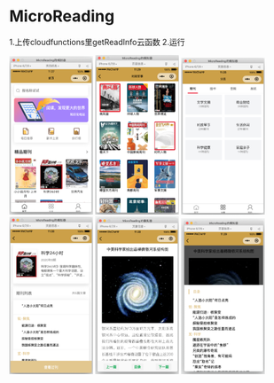 # MicroReading

1.上传cloudfunctions里getReadInfo云函数
2.运行

<img src = 'screenshot/1.png'  width="30%" height="30%" margin="20px"></img>
<img src = 'screenshot/2.png'  width="30%" height="30%" margin="20px"></img>
<img src = 'screenshot/3.png'  width="30%" height="30%" margin="20px"></img>
<img src = 'screenshot/4.png'  width="30%" height="30%" margin="20px"></img>
<img src = 'screenshot/5.png'  width="30%" height="30%" margin="20px"></img>
<img src = 'screenshot/6.png'  width="30%" height="30%" margin="20px"></img>

